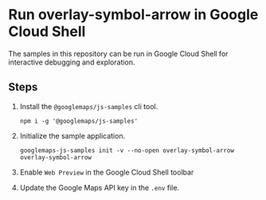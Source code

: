 # Run overlay-symbol-arrow in Google Cloud Shell

The samples in this repository can be run in Google Cloud Shell for interactive debugging and exploration.

## Steps

1. Install the `@googlemaps/js-samples` cli tool.

    ```
    npm i -g '@googlemaps/js-samples'
    ```
1. Initialize the sample application. 
    ```
    googlemaps-js-samples init -v --no-open overlay-symbol-arrow overlay-symbol-arrow
    ```
1. Enable `Web Preview` in the Google Cloud Shell toolbar
1. Update the Google Maps API key in the `.env` file.
